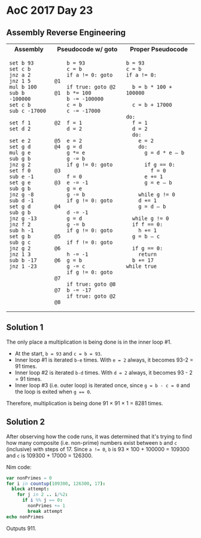 # AoC 2017 Day 23
## Assembly Reverse Engineering
<table>
<tr>
<th>Assembly</th>
<th>Pseudocode w/ goto</th>
<th>Proper Pseudocode</th>
</tr>
<tr valign="top">
<td>

```
set b 93
set c b
jnz a 2
jnz 1 5
mul b 100
sub b -100000
set c b
sub c -17000

set f 1
set d 2

set e 2
set g d
mul g e
sub g b
jnz g 2
set f 0
sub e -1
set g e
sub g b
jnz g -8
sub d -1
set g d
sub g b
jnz g -13
jnz f 2
sub h -1
set g b
sub g c
jnz g 2
jnz 1 3
sub b -17
jnz 1 -23
```
</td>
<td>

```
    b = 93
    c = b
    if a != 0: goto @1
    if true: goto @2
@1  b *= 100
    b -= -100000
    c = b
    c -= -17000

@2  f = 1
    d = 2

@5  e = 2
@4  g = d
    g *= e
    g -= b
    if g != 0: goto @3
    f = 0
@3  e -= -1
    g = e
    g -= b
    if g != 0: goto @4
    d -= -1
    g = d
    g -= b
    if g != 0: goto @5
    if f != 0: goto @6
    h -= -1
@6  g = b
    g -= c
    if g != 0: goto @7
    if true: goto @8
@7  b -= -17
    if true: goto @2
@8
```
</td>
<td>

```
b = 93
c = b
if a != 0:

  b = b * 100 + 100000

  c = b + 17000

do:
  f = 1
  d = 2
  do:
    e = 2
    do:
      g = d * e – b

      if g == 0:
        f = 0
      e += 1
      g = e – b

    while g != 0
    d += 1
    g = d – b

  while g != 0
  if f == 0:
    h += 1
  g = b – c

  if g == 0:
    return
  b += 17
while true
```
</td>
</tr>
</table>

## Solution 1
The only place a multiplication is being done is in the inner loop #1.
* At the start, `b = 93` and `c = b = 93`.
* Inner loop #1 is iterated `b-e` times. With `e = 2` always, it becomes 93-2 = 91 times.
* Inner loop #2 is iterated `b-d` times. With `d = 2` always, it becomes 93 - 2 = 91 times.
* Inner loop #3 (i.e. outer loop) is iterated once, since `g = b - c = 0` and the loop is exited when `g == 0`.

Therefore, multiplication is being done 91 &times; 91 &times; 1 = 8281 times.

## Solution 2
After observing how the code runs, it was determined that it's trying to find how many composite (i.e. non-prime) numbers exist between `b` and `c` (inclusive) with steps of 17. Since `a != 0`, `b` is 93 &times; 100 + 100000 = 109300 and `c` is 109300 + 17000 = 126300.

Nim code:
```nim
var nonPrimes = 0
for i in countup(109300, 126300, 17):
  block attempt:
    for j in 2 .. i/%2:
      if i %% j == 0:
        nonPrimes += 1
        break attempt
echo nonPrimes
```
Outputs 911.
